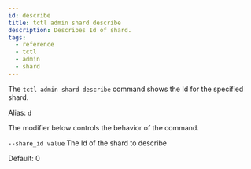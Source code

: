 ```yaml
---
id: describe
title: tctl admin shard describe
description: Describes Id of shard.
tags:
  - reference
  - tctl
  - admin
  - shard
---
```


The `tctl admin shard describe` command shows the Id for the specified shard.

Alias: `d`

The modifier below controls the behavior of the command.

`--share_id value`
The Id of the shard to describe 

Default: 0